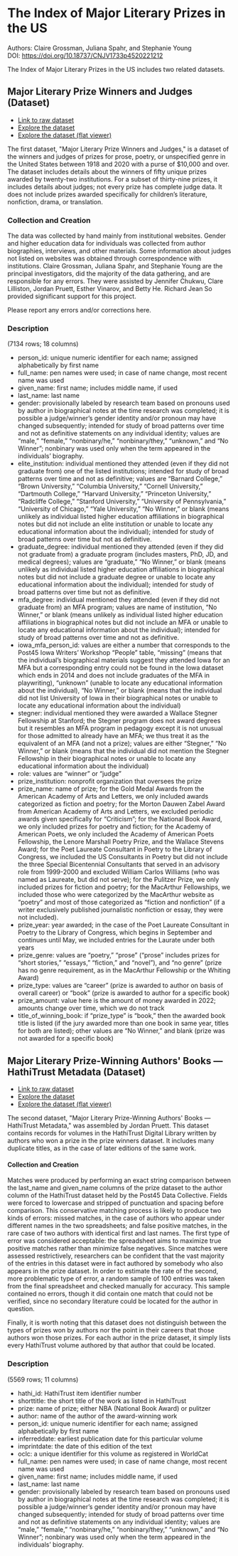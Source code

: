 # The Index of Major Literary Prizes in the US

Authors: Claire Grossman, Juliana Spahr, and Stephanie Young  
DOI: https://doi.org/10.18737/CNJV1733p4520221212   

The Index of Major Literary Prizes in the US includes two related datasets.

## Major Literary Prize Winners and Judges (Dataset)

- [Link to raw dataset](https://raw.githubusercontent.com/Post45-Data-Collective/data/main/major_literary_prizes/major_literary_prizes-winners_judges.tsv)
- [Explore the dataset](https://view.data.post45.org/mlpwinners) 
- [Explore the dataset (flat viewer)](https://flatgithub.com/Post45-Data-Collective/data/raw/main/major_literary_prizes/%20major_literary_prizes-winners_judges.tsv?filename=major_literary_prizes%2F%20major_literary_prizes-winners_judges.tsv)

The first dataset, "Major Literary Prize Winners and Judges," is a dataset of the winners and judges of prizes for prose, poetry, or unspecified genre in the United States between 1918 and 2020 with a purse of $10,000 and over. The dataset includes details about the winners of fifty unique prizes awarded by twenty-two institutions. For a subset of thirty-nine prizes, it includes details about judges; not every prize has complete judge data. It does not include prizes awarded specifically for children’s literature, nonfiction, drama, or translation.

### Collection and Creation
The data was collected by hand mainly from institutional websites. Gender and higher education data for individuals was collected from author biographies, interviews, and other materials. Some information about judges not listed on websites was obtained through correspondence with institutions.
Claire Grossman, Juliana Spahr, and Stephanie Young are the principal investigators, did the majority of the data gathering, and are responsible for any errors. They were assisted by Jennifer Chukwu, Clare Lilliston, Jordan Pruett, Esther Vinarov, and Betty He. Richard Jean So provided significant support for this project.

Please report any errors and/or corrections here.

### Description
(7134 rows; 18 columns)

- person_id: unique numeric identifier for each name; assigned alphabetically by first name
- full_name: pen names were used; in case of name change, most recent name was used
- given_name: first name; includes middle name, if used
- last_name: last name
- gender: provisionally labeled by research team based on pronouns used by author in biographical notes at the time research was completed; it is possible a judge/winner’s gender identity and/or pronoun may have changed subsequently; intended for study of broad patterns over time and not as definitive statements on any individual identity; values are “male,” “female,” “nonbinary/he,” “nonbinary/they,” “unknown,” and “No Winner”; nonbinary was used only when the term appeared in the individuals’ biography.
- elite_institution: individual mentioned they attended (even if they did not graduate from) one of the listed institutions; intended for study of broad patterns over time and not as definitive; values are “Barnard College,” “Brown University,” “Columbia University,” “Cornell University,” “Dartmouth College,” “Harvard University,” “Princeton University,” “Radcliffe College,” “Stanford University,” “University of Pennsylvania,” “University of Chicago,” “Yale University,” “No Winner,” or blank (means unlikely as individual listed higher education affiliations in biographical notes but did not include an elite institution or unable to locate any educational information about the individual); intended for study of broad patterns over time but not as definitive.
- graduate_degree: individual mentioned they attended (even if they did not graduate from) a graduate program (includes masters, PhD, JD, and medical degrees); values are “graduate,” “No Winner,” or blank (means unlikely as individual listed higher education affiliations in biographical notes but did not include a graduate degree or unable to locate any educational information about the individual); intended for study of broad patterns over time but not as definitive.
- mfa_degree: individual mentioned they attended (even if they did not graduate from) an MFA program; values are name of institution, “No Winner,” or blank (means unlikely as individual listed higher education affiliations in biographical notes but did not include an MFA or unable to locate any educational information about the individual); intended for study of broad patterns over time and not as definitive.
- iowa_mfa_person_id: values are either a number that corresponds to the Post45 Iowa Writers’ Workshop “People” table, “missing” (means that the individual’s biographical materials suggest they attended Iowa for an MFA but a corresponding entry could not be found in the Iowa dataset which ends in 2014 and does not include graduates of the MFA in playwriting), “unknown” (unable to locate any educational information about the individual), “No Winner,” or blank (means that the individual did not list University of Iowa in their biographical notes or unable to locate any educational information about the individual)
- stegner: individual mentioned they were awarded a Wallace Stegner Fellowship at Stanford; the Stegner program does not award degrees but it resembles an MFA program in pedagogy except it is not unusual for those admitted to already have an MFA; we thus treat it as the equivalent of an MFA (and not a prize); values are either “Stegner,” “No Winner,” or blank (means that the individual did not mention the Stegner Fellowship in their biographical notes or unable to locate any educational information about the individual)
- role: values are “winner” or “judge”
- prize_institution: nonprofit organization that oversees the prize
- prize_name: name of prize; for the Gold Medal Awards from the American Academy of Arts and Letters, we only included awards categorized as fiction and poetry; for the Morton Dauwen Zabel Award from American Academy of Arts and Letters, we excluded periodic awards given specifically for “Criticism”; for the National Book Award, we only included prizes for poetry and fiction; for the Academy of American Poets, we only included the Academy of American Poets Fellowship, the Lenore Marshall Poetry Prize, and the Wallace Stevens Award; for the Poet Laureate Consultant in Poetry to the Library of Congress, we included the US Consultants in Poetry but did not include the three Special Bicentennial Consultants that served in an advisory role from 1999-2000 and excluded William Carlos Williams (who was named as Laureate, but did not serve); for the Pulitzer Prize, we only included prizes for fiction and poetry; for the MacArthur Fellowships, we included those who were categorized by the MacArthur website as “poetry” and most of those categorized as “fiction and nonfiction” (if a writer exclusively published journalistic nonfiction or essay, they were not included).
- prize_year: year awarded; in the case of the Poet Laureate Consultant in Poetry to the Library of Congress, which begins in September and continues until May, we included entries for the Laurate under both years
- prize_genre: values are “poetry,” “prose” (“prose” includes prizes for “short stories,” “essays,” “fiction,” and “novel”), and “no genre” (prize has no genre requirement, as in the MacArthur Fellowship or the Whiting Award)
- prize_type: values are “career” (prize is awarded to author on basis of overall career) or “book” (prize is awarded to author for a specific book)
- prize_amount: value here is the amount of money awarded in 2022; amounts change over time, which we do not track
- title_of_winning_book: if “prize_type” is “book,” then the awarded book title is listed (if the jury awarded more than one book in same year, titles for both are listed); other values are “No Winner,” and blank (prize was not awarded for a specific book)

## Major Literary Prize-Winning Authors' Books — HathiTrust Metadata (Dataset)
- [Link to raw dataset](https://raw.githubusercontent.com/Post45-Data-Collective/data/main/major_literary_prizes/%20major_literary_prizes-hathitrust_metadata.tsv)
- [Explore the dataset](https://view.data.post45.org/mlphathi)
- [Explore the dataset (flat viewer)](https://flatgithub.com/Post45-Data-Collective/data/raw/main/major_literary_prizes/%20major_literary_prizes-winners_judges.tsv?filename=major_literary_prizes%2F%20major_literary_prizes-hathitrust_metadata.tsv)

The second dataset, "Major Literary Prize-Winning Authors' Books — HathiTrust Metadata," was assembled by Jordan Pruett. This dataset contains records for volumes in the HathiTrust Digital Library written by authors who won a prize in the prize winners dataset. It includes many duplicate titles, as in the case of later editions of the same work.

#### Collection and Creation
Matches were produced by performing an exact string comparison between the last_name and given_name columns of the prize dataset to the author column of the HathiTrust dataset held by the Post45 Data Collective. Fields were forced to lowercase and stripped of punctuation and spacing before comparison. This conservative matching process is likely to produce two kinds of errors: missed matches, in the case of authors who appear under different names in the two spreadsheets; and false positive matches, in the rare case of two authors with identical first and last names. The first type of error was considered acceptable: the spreadsheet aims to maximize true positive matches rather than minimize false negatives. Since matches were assessed restrictively, researchers can be confident that the vast majority of the entries in this dataset were in fact authored by somebody who also appears in the prize dataset. In order to estimate the rate of the second, more problematic type of error, a random sample of 100 entries was taken from the final spreadsheet and checked manually for accuracy. This sample contained no errors, though it did contain one match that could not be verified, since no secondary literature could be located for the author in question.

Finally, it is worth noting that this dataset does not distinguish between the types of prizes won by authors nor the point in their careers that those authors won those prizes. For each author in the prize dataset, it simply lists every HathiTrust volume authored by that author that could be located.

### Description
(5569 rows; 11 columns)

- hathi_id: HathiTrust item identifier number   
- shorttitle: the short title of the work as listed in HathiTrust  
- prize: name of prize; either NBA (National Book Award) or pulitzer 
- author: name of the author of the award-winning work
- person_id: unique numeric identifier for each name; assigned alphabetically by first name
- inferreddate: earliest publication date for this particular volume
- imprintdate: the date of this edition of the text
- oclc: a unique identifier for this volume as registered in WorldCat
- full_name: pen names were used; in case of name change, most recent name was used
- given_name: first name; includes middle name, if used
- last_name: last name
- gender: provisionally labeled by research team based on pronouns used by author in biographical notes at the time research was completed; it is possible a judge/winner’s gender identity and/or pronoun may have changed subsequently; intended for study of broad patterns over time and not as definitive statements on any individual identity; values are “male,” “female,” “nonbinary/he,” “nonbinary/they,” “unknown,” and “No Winner”; nonbinary was used only when the term appeared in the individuals’ biography.
